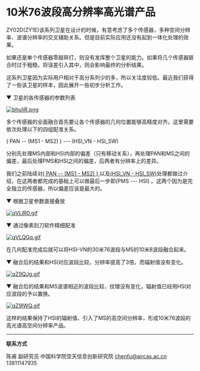 # 10米76波段高分辨率高光谱产品

ZY02D(ZY1E)该系列卫星在设计的时候，有意考虑了多个传感器，多种空间分辨率、波谱分辨率的交叉辅助关系。但是目前实际应用还没有起到一体化处理的效果。

如果还是单个传感器零敲碎打，则没有发挥整个卫星的能力。如果将几个传感器联合时过于粗糙，将误差引入其中，则会影响最终的分析结果。

这系列卫星因为实际用户相对于高分系列少的多，所以关注度较低。最近我们获得了一些该卫星的样本，因此展开一些初步分析工作。

▼ 卫星的各传感器的参数列表

[![bhuIiR.png](https://s1.ax1x.com/2022/03/10/bhuIiR.png)](https://imgtu.com/i/bhuIiR)

多个传感器的全面融合首先要让各个传感器的几何位置能够高精度对齐。这里需要依次处理以下的四组配准关系。

( PAN -- (MS1 - MS2) ) --- (HSI_VN - HSI_SW)

分别先处理MS内部和HSI内部的偏差（只有移动关系），再处理PAN和MS之间的偏差，最后处理PMS和HSI之间的偏差，后两者有分辨率上的差异。

我们之前陆续对[( PAN -- (MS1 - MS2) ) ](discuss_zy1e_pms.html)以及[(HSI_VN - HSI_SW)](discuss_zy1e_hsi_reg.html)处理都做过介绍，在这两者都完成的基础上可以做最后一步即(PMS --- HSI) 。这两个因为是完全独立的传感器，所以偏差应该是最大的。

▼ 根据卫星参数直接叠放

[![qVLlR0.gif](https://s1.ax1x.com/2022/03/20/qVLlR0.gif)](https://imgtu.com/i/qVLlR0)

▼ 通过像素刻刀软件精细配准

[![qVLQGq.gif](https://s1.ax1x.com/2022/03/20/qVLQGq.gif)](https://imgtu.com/i/qVLQGq)

在几何配准完成后就可以将HSI-VN的30米76波段与MS的10米8波段融合起来。

▼ 融合后的结果和HSI对应波段比较，分辨率提高了3倍，而辐射值没有变化。

[![qZ9QJg.gif](https://s1.ax1x.com/2022/03/20/qZ9QJg.gif)](https://imgtu.com/i/qZ9QJg)

▼ 融合后的结果和MS波谱相近的波段比较，纹理没有变化，辐射值已经用HSI对应波段的予以置换。

[![qZ9lWQ.gif](https://s1.ax1x.com/2022/03/20/qZ9lWQ.gif)](https://imgtu.com/i/qZ9lWQ)

这样的结果保持了HSI的辐射值、引入了MS的高空间分辨率，形成10米76波段的高光谱高空间分辨率产品。


---



**联系方式**

陈甫 副研究员
中国科学院空天信息创新研究院
chenfu@aircas.ac.cn
13811147935